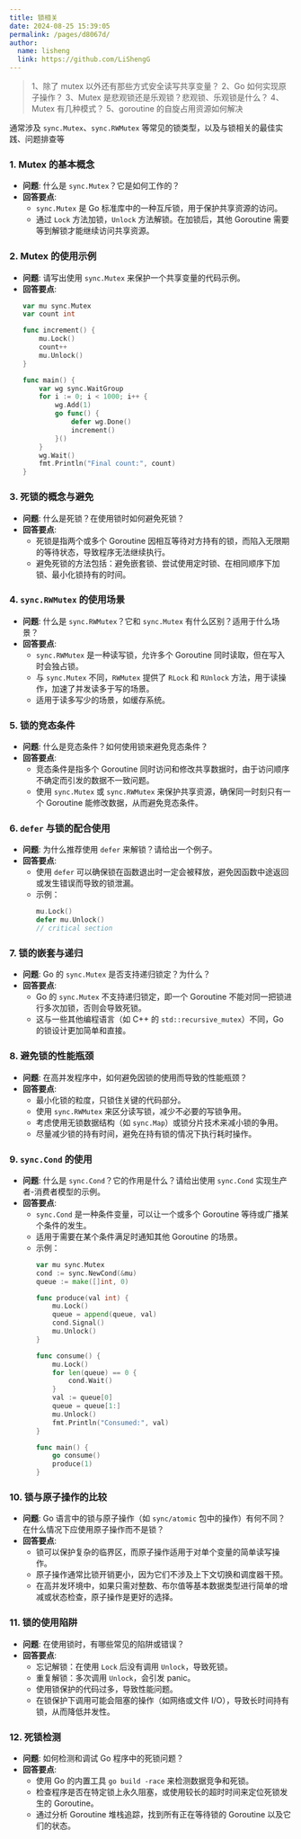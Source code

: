 ```yaml
---
title: 锁相关
date: 2024-08-25 15:39:05
permalink: /pages/d8067d/
author: 
  name: lisheng
  link: https://github.com/LiShengG
---
```

>1、除了 mutex 以外还有那些方式安全读写共享变量？
2、Go 如何实现原子操作？
3、Mutex 是悲观锁还是乐观锁？悲观锁、乐观锁是什么？
4、Mutex 有几种模式？
5、goroutine 的自旋占用资源如何解决


通常涉及 `sync.Mutex`、`sync.RWMutex` 等常见的锁类型，以及与锁相关的最佳实践、问题排查等

### 1. **Mutex 的基本概念**
   - **问题**: 什么是 `sync.Mutex`？它是如何工作的？
   - **回答要点**:
     - `sync.Mutex` 是 Go 标准库中的一种互斥锁，用于保护共享资源的访问。
     - 通过 `Lock` 方法加锁，`Unlock` 方法解锁。在加锁后，其他 Goroutine 需要等到解锁才能继续访问共享资源。

### 2. **Mutex 的使用示例**
   - **问题**: 请写出使用 `sync.Mutex` 来保护一个共享变量的代码示例。
   - **回答要点**:
     ```go
     var mu sync.Mutex
     var count int

     func increment() {
         mu.Lock()
         count++
         mu.Unlock()
     }

     func main() {
         var wg sync.WaitGroup
         for i := 0; i < 1000; i++ {
             wg.Add(1)
             go func() {
                 defer wg.Done()
                 increment()
             }()
         }
         wg.Wait()
         fmt.Println("Final count:", count)
     }
     ```

### 3. **死锁的概念与避免**
   - **问题**: 什么是死锁？在使用锁时如何避免死锁？
   - **回答要点**:
     - 死锁是指两个或多个 Goroutine 因相互等待对方持有的锁，而陷入无限期的等待状态，导致程序无法继续执行。
     - 避免死锁的方法包括：避免嵌套锁、尝试使用定时锁、在相同顺序下加锁、最小化锁持有的时间。

### 4. **`sync.RWMutex` 的使用场景**
   - **问题**: 什么是 `sync.RWMutex`？它和 `sync.Mutex` 有什么区别？适用于什么场景？
   - **回答要点**:
     - `sync.RWMutex` 是一种读写锁，允许多个 Goroutine 同时读取，但在写入时会独占锁。
     - 与 `sync.Mutex` 不同，`RWMutex` 提供了 `RLock` 和 `RUnlock` 方法，用于读操作，加速了并发读多于写的场景。
     - 适用于读多写少的场景，如缓存系统。

### 5. **锁的竞态条件**
   - **问题**: 什么是竞态条件？如何使用锁来避免竞态条件？
   - **回答要点**:
     - 竞态条件是指多个 Goroutine 同时访问和修改共享数据时，由于访问顺序不确定而引发的数据不一致问题。
     - 使用 `sync.Mutex` 或 `sync.RWMutex` 来保护共享资源，确保同一时刻只有一个 Goroutine 能修改数据，从而避免竞态条件。

### 6. **`defer` 与锁的配合使用**
   - **问题**: 为什么推荐使用 `defer` 来解锁？请给出一个例子。
   - **回答要点**:
     - 使用 `defer` 可以确保锁在函数退出时一定会被释放，避免因函数中途返回或发生错误而导致的锁泄漏。
     - 示例：
       ```go
       mu.Lock()
       defer mu.Unlock()
       // critical section
       ```

### 7. **锁的嵌套与递归**
   - **问题**: Go 的 `sync.Mutex` 是否支持递归锁定？为什么？
   - **回答要点**:
     - Go 的 `sync.Mutex` 不支持递归锁定，即一个 Goroutine 不能对同一把锁进行多次加锁，否则会导致死锁。
     - 这与一些其他编程语言（如 C++ 的 `std::recursive_mutex`）不同，Go 的锁设计更加简单和直接。

### 8. **避免锁的性能瓶颈**
   - **问题**: 在高并发程序中，如何避免因锁的使用而导致的性能瓶颈？
   - **回答要点**:
     - 最小化锁的粒度，只锁住关键的代码部分。
     - 使用 `sync.RWMutex` 来区分读写锁，减少不必要的写锁争用。
     - 考虑使用无锁数据结构（如 `sync.Map`）或锁分片技术来减小锁的争用。
     - 尽量减少锁的持有时间，避免在持有锁的情况下执行耗时操作。

### 9. **`sync.Cond` 的使用**
   - **问题**: 什么是 `sync.Cond`？它的作用是什么？请给出使用 `sync.Cond` 实现生产者-消费者模型的示例。
   - **回答要点**:
     - `sync.Cond` 是一种条件变量，可以让一个或多个 Goroutine 等待或广播某个条件的发生。
     - 适用于需要在某个条件满足时通知其他 Goroutine 的场景。
     - 示例：
       ```go
       var mu sync.Mutex
       cond := sync.NewCond(&mu)
       queue := make([]int, 0)

       func produce(val int) {
           mu.Lock()
           queue = append(queue, val)
           cond.Signal()
           mu.Unlock()
       }

       func consume() {
           mu.Lock()
           for len(queue) == 0 {
               cond.Wait()
           }
           val := queue[0]
           queue = queue[1:]
           mu.Unlock()
           fmt.Println("Consumed:", val)
       }

       func main() {
           go consume()
           produce(1)
       }
       ```

### 10. **锁与原子操作的比较**
   - **问题**: Go 语言中的锁与原子操作（如 `sync/atomic` 包中的操作）有何不同？在什么情况下应使用原子操作而不是锁？
   - **回答要点**:
     - 锁可以保护复杂的临界区，而原子操作适用于对单个变量的简单读写操作。
     - 原子操作通常比锁开销更小，因为它们不涉及上下文切换和调度器干预。
     - 在高并发环境中，如果只需对整数、布尔值等基本数据类型进行简单的增减或状态检查，原子操作是更好的选择。

### 11. **锁的使用陷阱**
   - **问题**: 在使用锁时，有哪些常见的陷阱或错误？
   - **回答要点**:
     - 忘记解锁：在使用 `Lock` 后没有调用 `Unlock`，导致死锁。
     - 重复解锁：多次调用 `Unlock`，会引发 panic。
     - 使用锁保护的代码过多，导致性能问题。
     - 在锁保护下调用可能会阻塞的操作（如网络或文件 I/O），导致长时间持有锁，从而降低并发性。

### 12. **死锁检测**
   - **问题**: 如何检测和调试 Go 程序中的死锁问题？
   - **回答要点**:
     - 使用 Go 的内置工具 `go build -race` 来检测数据竞争和死锁。
     - 检查程序是否在特定锁上永久阻塞，或使用较长的超时时间来定位死锁发生的 Goroutine。
     - 通过分析 Goroutine 堆栈追踪，找到所有正在等待锁的 Goroutine 以及它们的状态。
